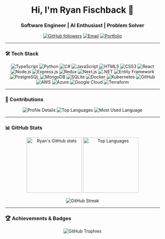 <!-- Header Section with Name and Introduction -->
<h1 align="center">Hi, I'm Ryan Fischback 👋</h1>
<h3 align="center">Software Engineer | AI Enthusiast | Problem Solver</h3>

<p align="center">
  <a href="https://github.com/ryanfischback"><img alt="GitHub followers" src="https://img.shields.io/github/followers/ryanfischback?label=Follow%20Me&style=social" /></a>
  <a href="mailto:rfischback2@gmail.com"><img src="https://img.shields.io/badge/Contact-rfischback2%40gmail.com-informational" alt="Email"></a>
    <a href="http://ryanfischback.com"><img src="https://img.shields.io/badge/Portfolio-Visit-0a3d62?style=flat&logo=world&logoColor=white" alt="Portfolio"></a>
</p>

---

### 🛠️ Tech Stack

<p align="center">
  <!-- Programming Languages -->
  <img src="https://img.shields.io/badge/Code-TypeScript-informational?style=flat&logo=typescript&logoColor=white&color=007ACC" alt="TypeScript" />
  <img src="https://img.shields.io/badge/Code-Python-informational?style=flat&logo=python&logoColor=white&color=3776AB" alt="Python" />
  <img src="https://img.shields.io/badge/Code-CSharp-informational?style=flat&logo=csharp&logoColor=white&color=239120" alt="C#" />
  <img src="https://img.shields.io/badge/Code-JavaScript-informational?style=flat&logo=javascript&logoColor=white&color=F7DF1E" alt="JavaScript" />
  <img src="https://img.shields.io/badge/Code-HTML5-informational?style=flat&logo=html5&logoColor=white&color=E34F26" alt="HTML5" />
  <img src="https://img.shields.io/badge/Code-CSS3-informational?style=flat&logo=css3&logoColor=white&color=1572B6" alt="CSS3" />
  <!-- Frameworks & Libraries -->
  <img src="https://img.shields.io/badge/Code-React-informational?style=flat&logo=react&logoColor=white&color=61DAFB" alt="React" />
  <img src="https://img.shields.io/badge/Code-Node.js-informational?style=flat&logo=node.js&logoColor=white&color=339933" alt="Node.js" />
  <img src="https://img.shields.io/badge/Code-Express.js-informational?style=flat&logo=express&logoColor=white&color=000000" alt="Express.js" />
  <img src="https://img.shields.io/badge/Code-Redux-informational?style=flat&logo=redux&logoColor=white&color=764ABC" alt="Redux" />
  <img src="https://img.shields.io/badge/Code-Next.js-informational?style=flat&logo=next.js&logoColor=white&color=000000" alt="Next.js" />
  <img src="https://img.shields.io/badge/Code-.NET-informational?style=flat&logo=.net&logoColor=white&color=512BD4" alt=".NET" />
  <img src="https://img.shields.io/badge/Code-Entity%20Framework-informational?style=flat&logo=.net&logoColor=white&color=512BD4" alt="Entity Framework" />
  <!-- Databases -->
  <img src="https://img.shields.io/badge/DB-PostgreSQL-informational?style=flat&logo=postgresql&logoColor=white&color=336791" alt="PostgreSQL" />
  <img src="https://img.shields.io/badge/DB-MongoDB-informational?style=flat&logo=mongodb&logoColor=white&color=47A248" alt="MongoDB" />
  <img src="https://img.shields.io/badge/DB-SQLite-informational?style=flat&logo=sqlite&logoColor=white&color=003B57" alt="SQLite" />
  <!-- DevOps & Cloud -->
  <img src="https://img.shields.io/badge/Tool-Docker-informational?style=flat&logo=docker&logoColor=white&color=2496ED" alt="Docker" />
  <img src="https://img.shields.io/badge/Tool-Kubernetes-informational?style=flat&logo=kubernetes&logoColor=white&color=326CE5" alt="Kubernetes" />
  <img src="https://img.shields.io/badge/Tool-GitHub-informational?style=flat&logo=github&logoColor=white&color=181717" alt="GitHub" />
  <img src="https://img.shields.io/badge/Cloud-AWS-informational?style=flat&logo=amazon-aws&logoColor=white&color=232F3E" alt="AWS" />
  <img src="https://img.shields.io/badge/Cloud-Azure-informational?style=flat&logo=microsoft-azure&logoColor=white&color=0078D4" alt="Azure" />
  <img src="https://img.shields.io/badge/Cloud-Google%20Cloud-informational?style=flat&logo=google-cloud&logoColor=white&color=4285F4" alt="Google Cloud" />
  <img src="https://img.shields.io/badge/Tool-Terraform-informational?style=flat&logo=terraform&logoColor=white&color=623CE4" alt="Terraform" />
</p>

---

### 🚀 Contributions

<p align="center">
  <img src="https://github-profile-summary-cards.vercel.app/api/cards/profile-details?username=ryanfischback&theme=tokyonight" alt="Profile Details" />
  <img src="https://github-profile-summary-cards.vercel.app/api/cards/repos-per-language?username=ryanfischback&theme=tokyonight" alt="Top Languages" />
  <img src="https://github-profile-summary-cards.vercel.app/api/cards/most-commit-language?username=ryanfischback&theme=tokyonight" alt="Most Used Language" />
</p>

---

### 📊 GitHub Stats

<p align="center">
  <img height="180em" src="https://github-readme-stats-git-masterrstaa-rickstaa.vercel.app/api?username=ryanfischback&show_icons=true&hide_border=true&count_private=true&include_all_commits=true&theme=tokyonight" alt="Ryan's GitHub stats" />
  <img height="180em" src="https://github-readme-stats-git-masterrstaa-rickstaa.vercel.app/api/top-langs/?username=ryanfischback&layout=compact&theme=tokyonight&hide_border=true" alt="Top Languages" />
</p>

<p align="center">
  <img src="https://github-readme-streak-stats.herokuapp.com/?user=ryanfischback&theme=tokyonight&hide_border=true" alt="GitHub Streak" />
</p>

---

### 🏆 Achievements & Badges

<p align="center">
  <img src="https://github-profile-trophy.vercel.app/?username=ryanfischback&theme=tokyonight&no-frame=true&margin-w=10" alt="GitHub Trophies" />
</p>
